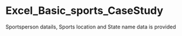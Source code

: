# Excel_Basic_sports_CaseStudy
Sportsperson datails, Sports location and State name data is provided
